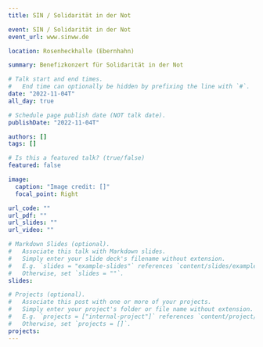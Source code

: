 ```yaml
---
title: SIN / Solidarität in der Not

event: SIN / Solidarität in der Not
event_url: www.sinww.de

location: Rosenheckhalle (Ebernhahn)

summary: Benefizkonzert für Solidarität in der Not

# Talk start and end times.
#   End time can optionally be hidden by prefixing the line with `#`.
date: "2022-11-04T"
all_day: true

# Schedule page publish date (NOT talk date).
publishDate: "2022-11-04T"

authors: []
tags: []

# Is this a featured talk? (true/false)
featured: false

image:
  caption: "Image credit: []"
  focal_point: Right

url_code: ""
url_pdf: ""
url_slides: ""
url_video: ""

# Markdown Slides (optional).
#   Associate this talk with Markdown slides.
#   Simply enter your slide deck's filename without extension.
#   E.g. `slides = "example-slides"` references `content/slides/example-slides.md`.
#   Otherwise, set `slides = ""`.
slides:

# Projects (optional).
#   Associate this post with one or more of your projects.
#   Simply enter your project's folder or file name without extension.
#   E.g. `projects = ["internal-project"]` references `content/project/deep-learning/index.md`.
#   Otherwise, set `projects = []`.
projects:
---
```

